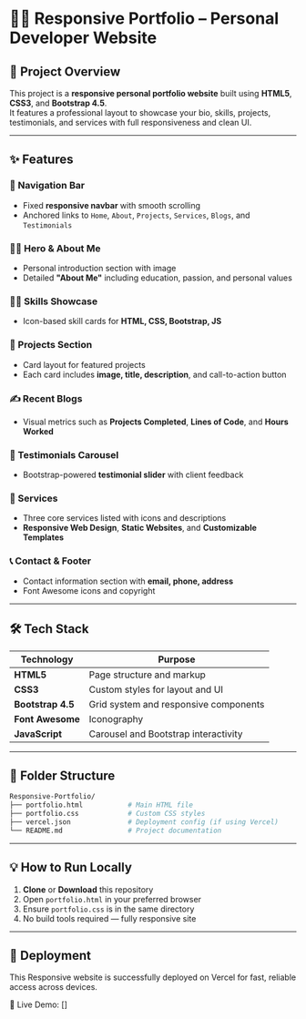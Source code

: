 # 🧑‍💻 Responsive Portfolio – Personal Developer Website

## 🎯 Project Overview

This project is a **responsive personal portfolio website** built using **HTML5**, **CSS3**, and **Bootstrap 4.5**.  
It features a professional layout to showcase your bio, skills, projects, testimonials, and services with full responsiveness and clean UI.

---

## ✨ Features

### 🧭 Navigation Bar  
- Fixed **responsive navbar** with smooth scrolling  
- Anchored links to `Home`, `About`, `Projects`, `Services`, `Blogs`, and `Testimonials`

### 🙋‍♀️ Hero & About Me  
- Personal introduction section with image  
- Detailed **"About Me"** including education, passion, and personal values

### 🧑‍💻 Skills Showcase  
- Icon-based skill cards for **HTML, CSS, Bootstrap, JS**

### 📁 Projects Section  
- Card layout for featured projects  
- Each card includes **image, title, description**, and call-to-action button

### ✍️ Recent Blogs  
- Visual metrics such as **Projects Completed**, **Lines of Code**, and **Hours Worked**

### 💬 Testimonials Carousel  
- Bootstrap-powered **testimonial slider** with client feedback

### 🧰 Services  
- Three core services listed with icons and descriptions  
- **Responsive Web Design**, **Static Websites**, and **Customizable Templates**

### 📞 Contact & Footer  
- Contact information section with **email, phone, address**  
- Font Awesome icons and copyright

---

## 🛠️ Tech Stack

| Technology        | Purpose                              |
|-------------------|---------------------------------------|
| **HTML5**         | Page structure and markup             |
| **CSS3**          | Custom styles for layout and UI       |
| **Bootstrap 4.5** | Grid system and responsive components |
| **Font Awesome**  | Iconography                           |
| **JavaScript**    | Carousel and Bootstrap interactivity  |

---

## 📂 Folder Structure

```bash
Responsive-Portfolio/
├── portfolio.html           # Main HTML file
├── portfolio.css            # Custom CSS styles
├── vercel.json              # Deployment config (if using Vercel) 
└── README.md                # Project documentation
```

---

## 💡 How to Run Locally

1. **Clone** or **Download** this repository  
2. Open `portfolio.html` in your preferred browser  
3. Ensure `portfolio.css` is in the same directory  
4. No build tools required — fully responsive site  

---

## 🚀 Deployment

This Responsive website is successfully deployed on Vercel for fast, reliable access across devices.

🔗 Live Demo: []